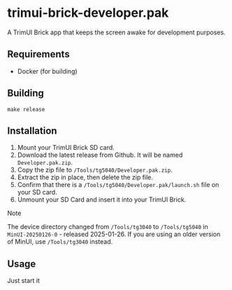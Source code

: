 # trimui-brick-developer.pak

A TrimUI Brick app that keeps the screen awake for development purposes.

## Requirements

- Docker (for building)

## Building

```shell
make release
```

## Installation

1. Mount your TrimUI Brick SD card.
2. Download the latest release from Github. It will be named `Developer.pak.zip`.
3. Copy the zip file to `/Tools/tg5040/Developer.pak.zip`.
4. Extract the zip in place, then delete the zip file.
5. Confirm that there is a `/Tools/tg5040/Developer.pak/launch.sh` file on your SD card.
6. Unmount your SD Card and insert it into your TrimUI Brick.

> [!NOTE]
> The device directory changed from `/Tools/tg3040` to `/Tools/tg5040` in `MinUI-20250126-0` - released 2025-01-26. If you are using an older version of MinUI, use `/Tools/tg3040` instead.

## Usage

Just start it
